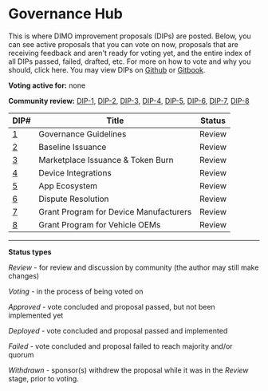 # Governance Hub

This is where DIMO improvement proposals (DIPs) are posted. Below, you can see active proposals that you can vote on now, proposals that are receiving feedback and aren't ready for voting yet, and the entire index of all DIPs passed, failed, drafted, etc. For more on how to vote and why you should, click here. You may view DIPs on [Github](https://github.com/DIMO-Network/DIP) or [Gitbook](https://docs.dimo.zone/dips).

**Voting active for:** none

**Community review:** [DIP-1](dip-1-governance-guidelines.md), [DIP-2](dip-2-baseline-issuance.md), [DIP-3](broken-reference), [DIP-4](dip-4-device-integrations.md), [DIP-5](dip-5-app-ecosystem.md), [DIP-6](dip-6-dispute-resolution.md), [DIP-7](dip-7-grant-program-for-device-manufacturers.md), [DIP-8](dip-8-grant-program-for-vehicle-oems.md)

| DIP#                                                 | Title                                  | Status |
| ---------------------------------------------------- | -------------------------------------- | ------ |
| [1](dip-1-governance-guidelines.md)                  | Governance Guidelines                  | Review |
| [2](dip-2-baseline-issuance.md)                      | Baseline Issuance                      | Review |
| [3](broken-reference)                                | Marketplace Issuance & Token Burn      | Review |
| [4](dip-4-device-integrations.md)                    | Device Integrations                    | Review |
| [5](dip-5-app-ecosystem.md)                          | App Ecosystem                          | Review |
| [6](dip-6-dispute-resolution.md)                     | Dispute Resolution                     | Review |
| [7](dip-7-grant-program-for-device-manufacturers.md) | Grant Program for Device Manufacturers | Review |
| [8](dip-8-grant-program-for-vehicle-oems.md)         | Grant Program for Vehicle OEMs         | Review |

***

**Status types**

_Review_ - for review and discussion by community (the author may still make changes)

_Voting_ - in the process of being voted on

_Approved_ - vote concluded and proposal passed, but not been implemented yet

_Deployed -_ vote concluded and proposal passed and implemented

_Failed_ - vote concluded and proposal failed to reach majority and/or quorum

_Withdrawn_ - sponsor(s) withdrew the proposal while it was in the _Review_ stage, prior to voting.
